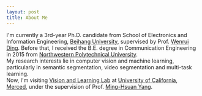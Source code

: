 ```yaml
---
layout: post
title: About Me
---
```

I'm currently a 3rd-year Ph.D. candidate from School of Electronics and Information Engineering, <a href="http://www.buaa.edu.cn">Beihang University</a>, supervised by Prof. <a href="http://www.ee.buaa.edu.cn/info/1040/1172.htm">Wenrui Ding</a>. Before that, I received the B.E. degree in Communication Engineering in 2015 from <a href="http://www.nwpu.edu.cn/">Northwestern Polytechnical University</a>.  
My research interests lie in computer vision and machine learning, particularly in semantic segmentation, video segmentation and multi-task learning.  
Now, I'm visiting <a href="http://vllab.ucmerced.edu/">Vision and Learning Lab</a> at <a href="https://www.ucmerced.edu/">University of California, Merced</a>, under the supervision of Prof. <a href="http://faculty.ucmerced.edu/mhyang/">Ming-Hsuan Yang</a>. 
